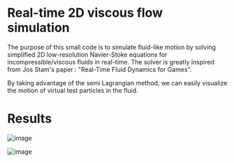 # Real-time 2D viscous flow simulation
The purpose of this small code is to simulate fluid-like motion by solving simplified 2D low-resolution Navier-Stoke equations for incompressible/viscous fluids in real-time. The solver is greatly inspired from Jos Stam's paper : "Real-Time Fluid Dynamics for Games".

By taking advantage of the semi Lagrangian method, we can easily visualize the motion of virtual test particles in the fluid. 

# Results

![image](https://user-images.githubusercontent.com/54234406/154797098-f2a46bcf-4818-41af-a81e-24c077a4633c.png)

![image](https://user-images.githubusercontent.com/54234406/154802618-3b0b1b29-7af2-41d2-8698-6e9dfed919ce.png)
